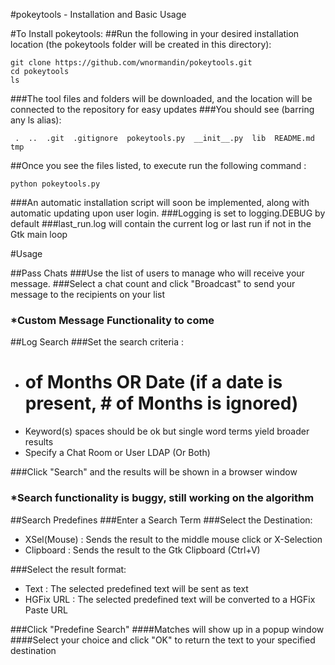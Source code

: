#pokeytools - Installation and Basic Usage

#To Install pokeytools:
##Run the following in your desired installation location (the pokeytools folder will be created in this directory):

```
git clone https://github.com/wnormandin/pokeytools.git
cd pokeytools
ls
```
###The tool files and folders will be downloaded, and the location will be connected to the repository for easy updates
###You should see (barring any ls alias):

``` 
 .  ..  .git  .gitignore  pokeytools.py  __init__.py  lib  README.md  tmp
```

##Once you see the files listed, to execute run the following command :

``` 
python pokeytools.py
``` 
###An automatic installation script will soon be implemented, along with automatic updating upon user login. 
###Logging is set to logging.DEBUG by default
###last_run.log will contain the current log or last run if not in the Gtk main loop

#Usage

##Pass Chats
###Use the list of users to manage who will receive your message.
###Select a chat count and click "Broadcast" to send your message to the recipients on your list
### *Custom Message Functionality to come

##Log Search
###Set the search criteria :
- # of Months OR Date (if a date is present, # of Months is ignored)
- Keyword(s) spaces should be ok but single word terms yield broader results
- Specify a Chat Room or User LDAP (Or Both)

###Click "Search" and the results will be shown in a browser window
### *Search functionality is buggy, still working on the algorithm

##Search Predefines
###Enter a Search Term
###Select the Destination:
- XSel(Mouse) : Sends the result to the middle mouse click or X-Selection
- Clipboard : Sends the result to the Gtk Clipboard (Ctrl+V)

###Select the result format:
- Text : The selected predefined text will be sent as text
- HGFix URL : The selected predefined text will be converted to a HGFix Paste URL

###Click "Predefine Search"
####Matches will show up in a popup window
####Select your choice and click "OK" to return the text to your specified destination


